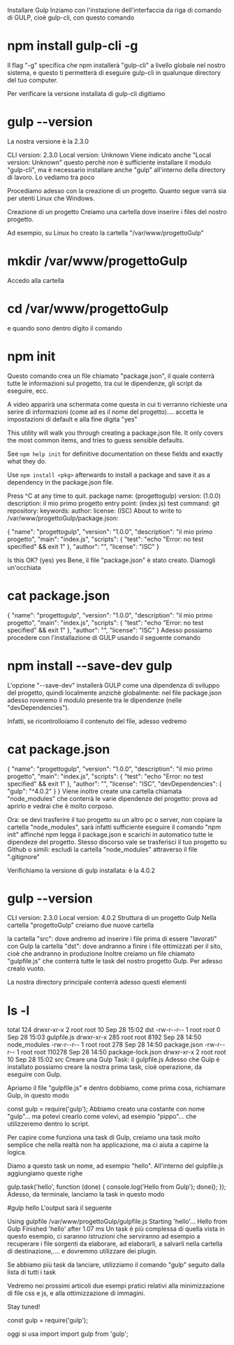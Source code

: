 Installare Gulp
Inziamo con l'instazione dell'interfaccia da riga di comando di GULP, cioè gulp-cli, con questo comando

# npm install gulp-cli -g
Il flag "-g" specifica che npm installerà "gulp-cli" a livello globale nel nostro sistema, e questo ti permetterà di eseguire gulp-cli in qualunque directory del tuo computer.

Per verificare la versione installata di gulp-cli digitiamo

# gulp --version
La nostra versione è la 2.3.0

CLI version: 2.3.0
Local version: Unknown
Viene indicato anche "Local version: Unknown"  questo perchè non è sufficiente installare il modulo "gulp-cli", ma è necessario installare anche "gulp" all'interno della directory di lavoro. Lo vediamo tra poco

Procediamo adesso con la creazione di un progetto. Quanto segue varrà sia per utenti Linux che Windows.

Creazione di un progetto
Creiamo una cartella dove inserire i files del nostro progetto.

Ad esempio, su Linux ho creato la cartella "/var/www/progettoGulp"

# mkdir /var/www/progettoGulp
Accedo alla cartella

# cd /var/www/progettoGulp
e quando sono dentro digito il comando

# npm init
Questo comando crea un file chiamato "package.json", il quale conterrà tutte le informazioni sul progetto, tra cui le dipendenze, gli script da eseguire, ecc.

A video apparirà una schermata come questa in cui ti verranno richieste una serire di informazioni (come ad es il nome del progetto).... accetta le impostazioni di default e alla fine digita "yes"

This utility will walk you through creating a package.json file.
It only covers the most common items, and tries to guess sensible defaults.

See `npm help init` for definitive documentation on these fields
and exactly what they do.

Use `npm install <pkg>` afterwards to install a package and
save it as a dependency in the package.json file.

Press ^C at any time to quit.
package name: (progettogulp)
version: (1.0.0)
description: il mio primo progetto
entry point: (index.js)
test command:
git repository:
keywords:
author:
license: (ISC)
About to write to /var/www/progettoGulp/package.json:

{
  "name": "progettogulp",
  "version": "1.0.0",
  "description": "il mio primo progetto",
  "main": "index.js",
  "scripts": {
    "test": "echo \"Error: no test specified\" && exit 1"
  },
  "author": "",
  "license": "ISC"
}


Is this OK? (yes) yes
Bene, il file "package.json" è stato creato. Diamogli un'occhiata

# cat package.json
{
  "name": "progettogulp",
  "version": "1.0.0",
  "description": "il mio primo progetto",
  "main": "index.js",
  "scripts": {
    "test": "echo \"Error: no test specified\" && exit 1"
  },
  "author": "",
  "license": "ISC"
}
Adesso possiamo procedere con l'installazione di GULP  usando il seguente comando

# npm install --save-dev gulp
L'opzione "--save-dev" installerà GULP come una dipendenza di sviluppo del progetto, quindi localmente anzichè globalmente: nel file package.json adesso roveremo il modulo presente tra le dipendenze (nelle "devDependencies").

Infatti, se ricontrolloiamo il contenuto del file, adesso vedremo

# cat package.json
{
  "name": "progettogulp",
  "version": "1.0.0",
  "description": "il mio primo progetto",
  "main": "index.js",
  "scripts": {
    "test": "echo \"Error: no test specified\" && exit 1"
  },
  "author": "",
  "license": "ISC",
  "devDependencies": {
    "gulp": "^4.0.2"
  }
}
Viene inoltre create una cartella chiamata "node_modules" che conterrà le varie dipendenze del progetto: prova ad aprirlo e vedrai che è molto corposo.

Ora: se devi trasferire il tuo progetto su un altro pc o server, non copiare la cartella "node_modules", sarà infatti sufficiente eseguire il comando "npm init" affinché npm legga il package.json e scarichi in automatico tutte le dipendeze del progetto. Stesso discorso vale se trasferisci il tuo progetto su Github o simili: escludi la cartella "node_modules" attraverso il file ".gitignore"

Verifichiamo la versione di gulp installata: è la 4.0.2

# gulp --version

CLI version: 2.3.0
Local version: 4.0.2
Struttura di un progetto Gulp
Nella cartella "progettoGulp" creiamo due nuove cartella

la cartella "src": dove andremo ad inserire i file prima di essere "lavorati" con Gulp
la cartella "dst": dove andranno a finire i file ottimizzati per il sito, cioè che andranno in produzione
Inoltre creiamo un file chiamato "gulpfile.js" che conterrà tutte le task del nostro progetto Gulp. Per adesso crealo vuoto.

La nostra directory principale conterrà adesso questi elementi

# ls -l
total 124
drwxr-xr-x   2 root root     10 Sep 28 15:02 dst
-rw-r--r--   1 root root      0 Sep 28 15:03 gulpfile.js
drwxr-xr-x 285 root root   8192 Sep 28 14:50 node_modules
-rw-r--r--   1 root root    278 Sep 28 14:50 package.json
-rw-r--r--   1 root root 110278 Sep 28 14:50 package-lock.json
drwxr-xr-x   2 root root     10 Sep 28 15:02 src
Creare una Gulp Task: il gulpfile.js
Adesso che Gulp è installato possiamo creare la nostra prima task, cioè operazione, da eseguire con Gulp.

Apriamo il file "gulpfile.js" e dentro dobbiamo, come prima cosa, richiamare Gulp, in questo modo

const gulp = require('gulp');
Abbiamo creato una costante con nome "gulp"... ma potevi crearlo come volevi, ad esempio "pippo"... che utilizzeremo dentro lo script.

Per capire come funziona una task di Gulp, creiamo una task molto semplice che nella realtà non ha applicazione, ma ci aiuta a capirne la logica.

Diamo a questo task un nome, ad esempio  "hello". All'interno del gulpfile.js aggiungiamo queste righe

gulp.task('hello', function (done) {
  console.log('Hello from Gulp');
  done();
});
Adesso, da terminale, lanciamo la task in questo modo

#gulp hello
L'output sarà il seguente

Using gulpfile /var/www/progettoGulp/gulpfile.js
 Starting 'hello'...
Hello from Gulp
Finished 'hello' after 1.07 ms
Un task è più complessa di quella vista in questo esempio, ci saranno istruzioni che serviranno ad esempio a recuperare i file sorgenti da elaborare, ad elaborarli, a salvarli nella cartella di destinazione,.... e dovremmo utilizzare dei plugin.

Se abbiamo più task da lanciare, utilizziamo il comando "gulp" seguito dalla lista di tutti i task

Vedremo nei prossimi articoli due esempi pratici relativi alla minimizzazione di file css e js, e alla ottimizzazione di immagini.

Stay tuned!

const gulp = require('gulp');

oggi si usa import
import gulp from 'gulp';

